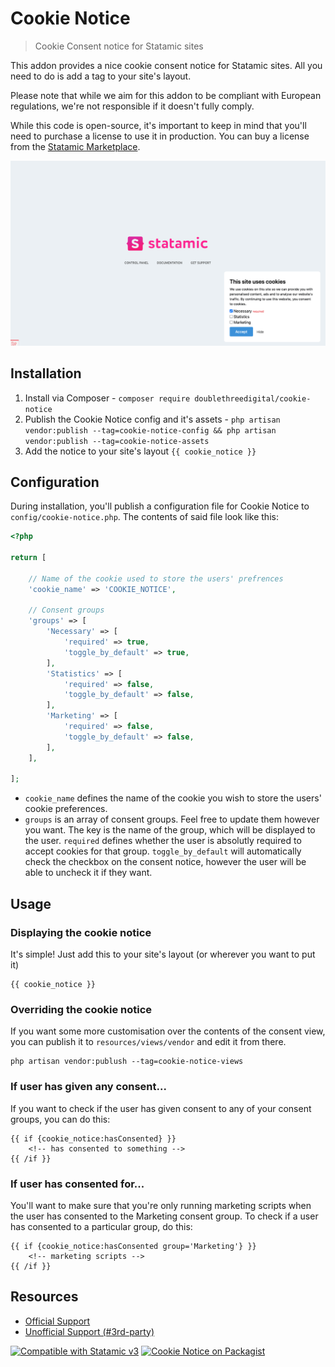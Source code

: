 # Cookie Notice
> Cookie Consent notice for Statamic sites

This addon provides a nice cookie consent notice for Statamic sites. All you need to do is add a tag to your site's layout.

Please note that while we aim for this addon to be compliant with European regulations, we're not responsible if it doesn't fully comply.

While this code is open-source, it's important to keep in mind that you'll need to purchase a license to use it in production. You can buy a license from the [Statamic Marketplace](https://statamic.com/marketplace/addons/cookie-notice).

![Screenshot](./screenshot.png)

## Installation

1. Install via Composer - `composer require doublethreedigital/cookie-notice`
2. Publish the Cookie Notice config and it's assets - `php artisan vendor:publish --tag=cookie-notice-config && php artisan vendor:publish --tag=cookie-notice-assets`
3. Add the notice to your site's layout `{{ cookie_notice }}`

## Configuration

During installation, you'll publish a configuration file for Cookie Notice to `config/cookie-notice.php`. The contents of said file look like this:

```php
<?php

return [

    // Name of the cookie used to store the users' prefrences
    'cookie_name' => 'COOKIE_NOTICE',

    // Consent groups
    'groups' => [
        'Necessary' => [
            'required' => true,
            'toggle_by_default' => true,
        ],
        'Statistics' => [
            'required' => false,
            'toggle_by_default' => false,
        ],
        'Marketing' => [
            'required' => false,
            'toggle_by_default' => false,
        ],
    ],

];
```

* `cookie_name` defines the name of the cookie you wish to store the users' cookie preferences.
* `groups` is an array of consent groups. Feel free to update them however you want. The key is the name of the group, which will be displayed to the user. `required` defines whether the user is absolutly required to accept cookies for that group. `toggle_by_default` will automatically check the checkbox on the consent notice, however the user will be able to uncheck it if they want.

## Usage

### Displaying the cookie notice

It's simple! Just add this to your site's layout (or wherever you want to put it)

```antlers
{{ cookie_notice }}
```

### Overriding the cookie notice

If you want some more customisation over the contents of the consent view, you can publish it to `resources/views/vendor` and edit it from there.

```
php artisan vendor:publush --tag=cookie-notice-views
```

### If user has given any consent...

If you want to check if the user has given consent to any of your consent groups, you can do this:

```antlers
{{ if {cookie_notice:hasConsented} }}
    <!-- has consented to something -->
{{ /if }}
```

### If user has consented for...

You'll want to make sure that you're only running marketing scripts when the user has consented to the Marketing consent group. To check if a user has consented to a particular group, do this:

```antlers
{{ if {cookie_notice:hasConsented group='Marketing'} }}
    <!-- marketing scripts -->
{{ /if }}
```

## Resources

* [Official Support](https://doublethree.digital)
* [Unofficial Support (#3rd-party)](https://statamic.com/discord)

<p>
<a href="https://statamic.com"><img src="https://img.shields.io/badge/Statamic-3.0+-FF269E?style=for-the-badge" alt="Compatible with Statamic v3"></a>
<a href="https://packagist.org/packages/doublethreedigital/cookie-notice/stats"><img src="https://img.shields.io/packagist/v/doublethreedigital/cookie-notice?style=for-the-badge" alt="Cookie Notice on Packagist"></a>
</p>